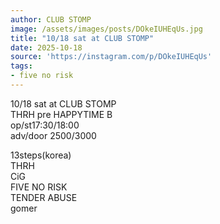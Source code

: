 ```yaml
---
author: CLUB STOMP
image: /assets/images/posts/DOkeIUHEqUs.jpg
title: "10/18 sat at CLUB STOMP"
date: 2025-10-18
source: 'https://instagram.com/p/DOkeIUHEqUs'
tags:
- five no risk
---
```

10/18 sat at CLUB STOMP<br>
THRH pre HAPPYTIME B<br>
op/st17:30/18:00<br>
adv/door 2500/3000

13steps(korea)<br>
THRH<br>
CiG<br>
FIVE NO RISK<br>
TENDER ABUSE<br>
gomer